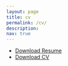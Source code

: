 ```yaml
---
layout: page
title: cv
permalink: /cv/
description:
nav: true
---
```



- [Download Resume ](/assets/pdf/sdaza_resume.pdf)
- [Download CV](/assets/pdf/cv_sdaza.pdf)


<br>

<!-- {% include embedpdf.html source="https://drive.google.com/file/d/1adiSFK4NkFyDmMPDF3REhVIkQP5Wt_Gy/preview" width=100 height=800 %} -->

<object data="{{ site.url }}{{ site.baseurl }}/assets/pdf/sdaza_resume.pdf" width="100%" 
height="600" type="application/pdf"></object>



<!-- <object data="assets/pdf/sdaza_resume.pdf" width="100" height="800" type='application/pdf'></object> -->